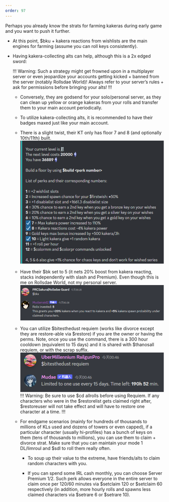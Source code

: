 ```yaml
---
order: 97
---
```


Perhaps you already know the strats for farming kakeras during early game and you want to push it further.
  - At this point, $bku + kakera reactions from wishlists are the main engines for farming (assume you can roll keys consistently).

  - Having kakera-collecting alts can help, although this is a 2x edged sword:

    !!!
      Warning: Such a strategy might get frowned upon in a multiplayer server or even jeopardize your accounts getting kicked + banned from the server (notably Rollsdae World)! Always refer to your server’s rules + ask for permissions before bringing your alts!
    !!!

    - Conversely, they are godsend for your solo/personal server, as they can clean up yellow or orange kakeras from your rolls and transfer them to your main account periodically.

    - To utilize kakera-collecting alts, it is recommended to have their badges maxed just like your main account.

    - There is a slight twist, their KT only has floor 7 and 8 (and optionally 10th/11th) built.
    ![](/assets/image19.png)

    - Have their $bk set to 5 (it nets 20% boost from kakera reacting, stacks independently with slash and Premium). Even though this is me on Rollsdae World, not my personal server.
    ![](/assets/image22.png)

    - You can utilize $bitesthedust requiem (works like divorce except they are restore-able via $restore) if you are the owner or having the perms. Note, once you use the command, there is a 300 hour cooldown (equivalent to 15 days) and it is shared with $thanosall requiem, or with the scrap suffix.
    ![](/assets/image15.png)
      !!!
      Warning: Be sure to use $cd allrolls before using Requiem. If any characters who were in the $restorelist gets claimed right after, $restoreuser will not take effect and will have to restore one character at a time.
      !!!

    - For endgame scenarios (mainly for hundreds of thousands to millions of KLs used and dozens of towers or even capped), if a particular character (usually hi-profiles) has a bunch of keys on them (tens of thousands to millions), you can use them to claim + divorce strat. Make sure that you can maintain your mode 1 DL/limroul and $sdl to roll them really often.

      - To soup up their value to the extreme, have friends/alts to claim random characters with you.

      - If you can spend some IRL cash monthly, you can choose Server Premium 1/2. Such perk allows everyone in the entire server to claim once per 120/60 minutes via $setclaim 120 or $setclaim 60 respectively (in addition, more hourly rolls and spawns less claimed characters via $setrare 6 or $setrare 10).
